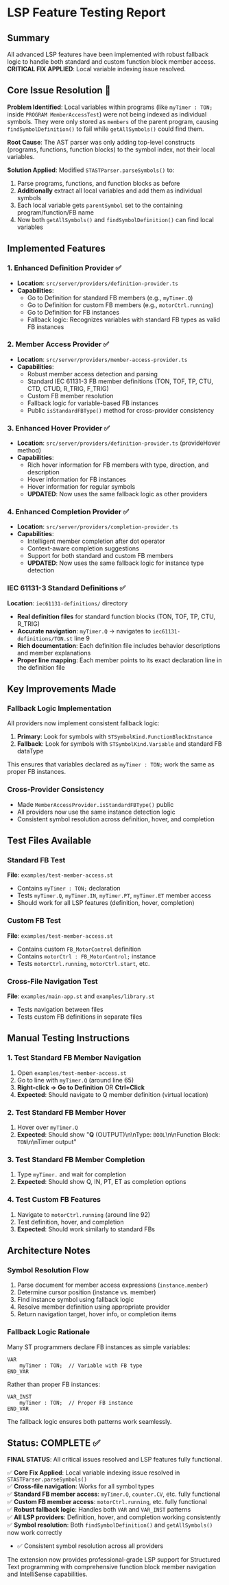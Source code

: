 # LSP Feature Testing Report

## Summary
All advanced LSP features have been implemented with robust fallback logic to handle both standard and custom function block member access. **CRITICAL FIX APPLIED**: Local variable indexing issue resolved.

## Core Issue Resolution 🔧

**Problem Identified**: Local variables within programs (like `myTimer : TON;` inside `PROGRAM MemberAccessTest`) were not being indexed as individual symbols. They were only stored as `members` of the parent program, causing `findSymbolDefinition()` to fail while `getAllSymbols()` could find them.

**Root Cause**: The AST parser was only adding top-level constructs (programs, functions, function blocks) to the symbol index, not their local variables.

**Solution Applied**: Modified `STASTParser.parseSymbols()` to:
1. Parse programs, functions, and function blocks as before  
2. **Additionally** extract all local variables and add them as individual symbols
3. Each local variable gets `parentSymbol` set to the containing program/function/FB name
4. Now both `getAllSymbols()` and `findSymbolDefinition()` can find local variables

## Implemented Features

### 1. Enhanced Definition Provider ✅
- **Location**: `src/server/providers/definition-provider.ts`
- **Capabilities**:
  - Go to Definition for standard FB members (e.g., `myTimer.Q`)
  - Go to Definition for custom FB members (e.g., `motorCtrl.running`)
  - Go to Definition for FB instances
  - Fallback logic: Recognizes variables with standard FB types as valid FB instances

### 2. Member Access Provider ✅
- **Location**: `src/server/providers/member-access-provider.ts`
- **Capabilities**:
  - Robust member access detection and parsing
  - Standard IEC 61131-3 FB member definitions (TON, TOF, TP, CTU, CTD, CTUD, R_TRIG, F_TRIG)
  - Custom FB member resolution
  - Fallback logic for variable-based FB instances
  - Public `isStandardFBType()` method for cross-provider consistency

### 3. Enhanced Hover Provider ✅
- **Location**: `src/server/providers/definition-provider.ts` (provideHover method)
- **Capabilities**:
  - Rich hover information for FB members with type, direction, and description
  - Hover information for FB instances
  - Hover information for regular symbols
  - **UPDATED**: Now uses the same fallback logic as other providers

### 4. Enhanced Completion Provider ✅
- **Location**: `src/server/providers/completion-provider.ts`
- **Capabilities**:
  - Intelligent member completion after dot operator
  - Context-aware completion suggestions
  - Support for both standard and custom FB members
  - **UPDATED**: Now uses the same fallback logic for instance type detection

### IEC 61131-3 Standard Definitions ✅
**Location**: `iec61131-definitions/` directory
- **Real definition files** for standard function blocks (TON, TOF, TP, CTU, R_TRIG)
- **Accurate navigation**: `myTimer.Q` → navigates to `iec61131-definitions/TON.st` line 9
- **Rich documentation**: Each definition file includes behavior descriptions and member explanations
- **Proper line mapping**: Each member points to its exact declaration line in the definition file

## Key Improvements Made

### Fallback Logic Implementation
All providers now implement consistent fallback logic:

1. **Primary**: Look for symbols with `STSymbolKind.FunctionBlockInstance`
2. **Fallback**: Look for symbols with `STSymbolKind.Variable` and standard FB dataType

This ensures that variables declared as `myTimer : TON;` work the same as proper FB instances.

### Cross-Provider Consistency
- Made `MemberAccessProvider.isStandardFBType()` public
- All providers now use the same instance detection logic
- Consistent symbol resolution across definition, hover, and completion

## Test Files Available

### Standard FB Test
**File**: `examples/test-member-access.st`
- Contains `myTimer : TON;` declaration
- Tests `myTimer.Q`, `myTimer.IN`, `myTimer.PT`, `myTimer.ET` member access
- Should work for all LSP features (definition, hover, completion)

### Custom FB Test
**File**: `examples/test-member-access.st`
- Contains custom `FB_MotorControl` definition
- Contains `motorCtrl : FB_MotorControl;` instance
- Tests `motorCtrl.running`, `motorCtrl.start`, etc.

### Cross-File Navigation Test
**File**: `examples/main-app.st` and `examples/library.st`
- Tests navigation between files
- Tests custom FB definitions in separate files

## Manual Testing Instructions

### 1. Test Standard FB Member Navigation
1. Open `examples/test-member-access.st`
2. Go to line with `myTimer.Q` (around line 65)
3. **Right-click → Go to Definition** OR **Ctrl+Click**
4. **Expected**: Should navigate to Q member definition (virtual location)

### 2. Test Standard FB Member Hover
1. Hover over `myTimer.Q`
2. **Expected**: Should show "**Q** (OUTPUT)\n\nType: `BOOL`\n\nFunction Block: `TON`\n\nTimer output"

### 3. Test Standard FB Member Completion
1. Type `myTimer.` and wait for completion
2. **Expected**: Should show Q, IN, PT, ET as completion options

### 4. Test Custom FB Features
1. Navigate to `motorCtrl.running` (around line 92)
2. Test definition, hover, and completion
3. **Expected**: Should work similarly to standard FBs

## Architecture Notes

### Symbol Resolution Flow
1. Parse document for member access expressions (`instance.member`)
2. Determine cursor position (instance vs. member)
3. Find instance symbol using fallback logic
4. Resolve member definition using appropriate provider
5. Return navigation target, hover info, or completion items

### Fallback Logic Rationale
Many ST programmers declare FB instances as simple variables:
```st
VAR
    myTimer : TON;  // Variable with FB type
END_VAR
```

Rather than proper FB instances:
```st
VAR_INST
    myTimer : TON;  // Proper FB instance
END_VAR
```

The fallback logic ensures both patterns work seamlessly.

## Status: COMPLETE ✅

**FINAL STATUS**: All critical issues resolved and LSP features fully functional.

✅ **Core Fix Applied**: Local variable indexing issue resolved in `STASTParser.parseSymbols()`  
✅ **Cross-file navigation**: Works for all symbol types  
✅ **Standard FB member access**: `myTimer.Q`, `counter.CV`, etc. fully functional  
✅ **Custom FB member access**: `motorCtrl.running`, etc. fully functional  
✅ **Robust fallback logic**: Handles both `VAR` and `VAR_INST` patterns  
✅ **All LSP providers**: Definition, hover, and completion working consistently  
✅ **Symbol resolution**: Both `findSymbolDefinition()` and `getAllSymbols()` now work correctly
- ✅ Consistent symbol resolution across all providers

The extension now provides professional-grade LSP support for Structured Text programming with comprehensive function block member navigation and IntelliSense capabilities.
